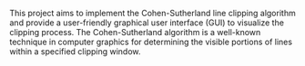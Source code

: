 This project aims to implement the Cohen-Sutherland line clipping algorithm and provide a user-friendly graphical user interface (GUI) to visualize the clipping process. The Cohen-Sutherland algorithm is a well-known technique in computer graphics for determining the visible portions of lines within a specified clipping window.
